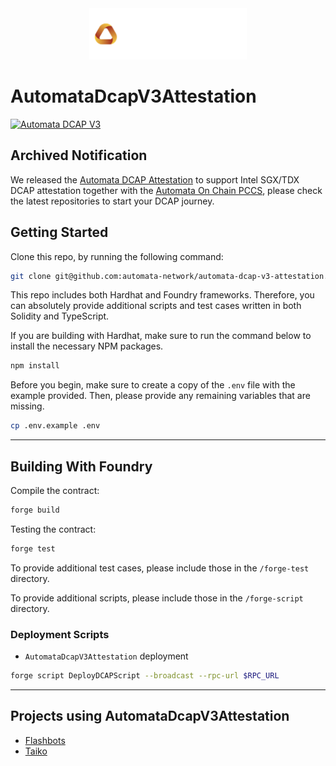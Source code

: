<div align="center">
  <picture>
    <source media="(prefers-color-scheme: dark)" srcset="https://raw.githubusercontent.com/automata-network/automata-brand-kit/main/PNG/ATA_White%20Text%20with%20Color%20Logo.png">
    <source media="(prefers-color-scheme: light)" srcset="https://raw.githubusercontent.com/automata-network/automata-brand-kit/main/PNG/ATA_Black%20Text%20with%20Color%20Logo.png">
    <img src="https://raw.githubusercontent.com/automata-network/automata-brand-kit/main/PNG/ATA_White%20Text%20with%20Color%20Logo.png" width="50%">
  </picture>
</div>

# AutomataDcapV3Attestation
[![Automata DCAP V3](https://img.shields.io/badge/Power%20By-Automata-orange.svg)](https://github.com/automata-network)

## Archived Notification

We released the [Automata DCAP Attestation](https://github.com/automata-network/automata-dcap-attestation) to support Intel SGX/TDX DCAP attestation together with the [Automata On Chain PCCS](https://github.com/automata-network/automata-on-chain-pccs), please check the latest repositories to start your DCAP journey.

## Getting Started

Clone this repo, by running the following command:

```bash
git clone git@github.com:automata-network/automata-dcap-v3-attestation.git --recurse-submodules
```

This repo includes both Hardhat and Foundry frameworks. Therefore, you can absolutely provide additional scripts and test cases written in both Solidity and TypeScript.

If you are building with Hardhat, make sure to run the command below to install the necessary NPM packages.

```bash
npm install
```

Before you begin, make sure to create a copy of the `.env` file with the example provided. Then, please provide any remaining variables that are missing.

```bash
cp .env.example .env
```
---

## Building With Foundry

Compile the contract:

```bash
forge build
```

Testing the contract:

```bash
forge test
```

To provide additional test cases, please include those in the `/forge-test` directory.

To provide additional scripts, please include those in the `/forge-script` directory.

### Deployment Scripts

- `AutomataDcapV3Attestation` deployment

```bash
forge script DeployDCAPScript --broadcast --rpc-url $RPC_URL
```

---

<!-- ## Building With Hardhat

Compile the contract:

```bash
npx hardhat compile
```

Local deployment and testing:

```bash
npx hardhat run scripts/deploy.ts
```

To deploy the contract on a live network, please configure `hardhat.config.ts`, then pass the `--network` flag to the command.

To provide additional test cases, please include those in the `/test` directory.

To provide additional scripts, please include those in the `/scripts` directory. -->


## Projects using AutomataDcapV3Attestation

* [Flashbots](https://writings.flashbots.net/suave-tee-coprocessor)
* [Taiko](
https://github.com/taikoxyz/taiko-mono/tree/main/packages/protocol/contracts/automata-attestation)
